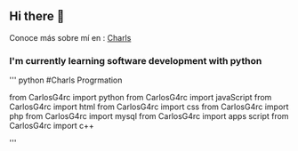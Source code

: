 ## Hi there 👋

Conoce más sobre mí en : 
[Charls](https://carlos-g4rcia.netlify.app)

### I'm currently learning software development with python
''' python
#Charls Progrmation
    
from CarlosG4rc import python
from CarlosG4rc import javaScript
from CarlosG4rc import html
from CarlosG4rc import css
from CarlosG4rc import php
from CarlosG4rc import mysql
from CarlosG4rc import apps script
from CarlosG4rc import c++

'''

